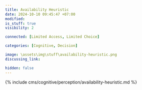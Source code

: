 ```yaml
---
title: Availability Heuristic
date: 2024-10-10 09:45:47 +07:00
modified: 
is_stuff: true
visibility: 2

connected: [Limited Access, Limited Choice]

categories: [Cognitive, Decision]

image: \assets\img\stuff\availability-heuristic.png
discussing_link: 

hidden: false
---
```


{% include cms/cognitive/perception/availability-heuristic.md %}